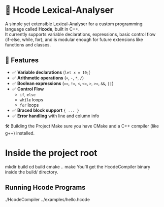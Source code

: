 # 🧠 Hcode Lexical-Analyser

A simple yet extensible Lexical-Analyser for a custom programming language called **Hcode**, built in C++.  
It currently supports variable declarations, expressions, basic control flow (if-else, while, for), and is modular enough for future extensions like functions and classes.

## 🚀 Features
- ✅ **Variable declarations** (`let x = 10;`)
- ✅ **Arithmetic operations** (`+`, `-`, `*`, `/`)
- ✅ **Boolean expressions** (`==`, `!=`, `<`, `<=`, `>`, `>=`, `&&`, `||`)
- ✅ **Control Flow**
  - `if`, `else`
  - `while` loops
  - `for` loops
- ✅ **Braced block support** `{ ... }`
- ✅ **Error handling** with line and column info

🛠️ Building the Project
Make sure you have CMake and a C++ compiler (like g++) installed.

# Inside the project root
mkdir build
cd build
cmake ..
make
You’ll get the HcodeCompiler binary inside the build/ directory.

## Running Hcode Programs
./HcodeCompiler ../examples/hello.hcode
